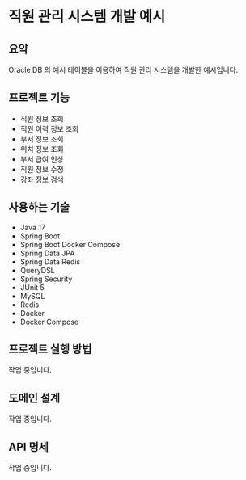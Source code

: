 # 직원 관리 시스템 개발 예시

## 요약

Oracle DB 의 예시 테이블을 이용하여 직원 관리 시스템을 개발한 예시입니다. 

## 프로젝트 기능 

- 직원 정보 조회
- 직원 이력 정보 조회
- 부서 정보 조회 
- 위치 정보 조회
- 부서 급여 인상
- 직원 정보 수정
- 강좌 정보 검색

## 사용하는 기술

- Java 17
- Spring Boot 
- Spring Boot Docker Compose
- Spring Data JPA
- Spring Data Redis
- QueryDSL
- Spring Security
- JUnit 5
- MySQL
- Redis
- Docker
- Docker Compose

## 프로젝트 실행 방법

작업 중입니다. 

## 도메인 설계

작업 중입니다.

## API 명세 

작업 중입니다.